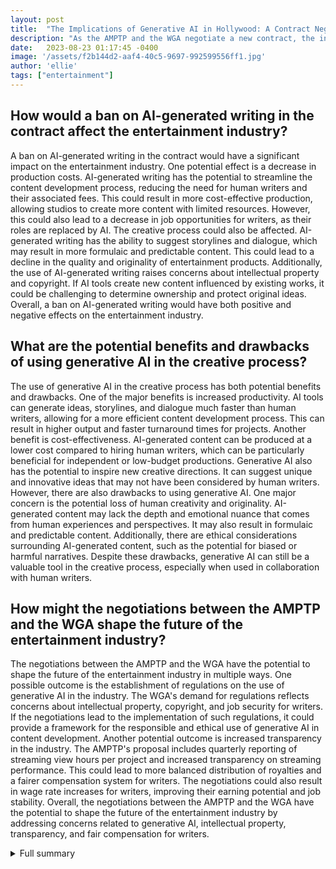 ```yaml
---
layout: post
title:  "The Implications of Generative AI in Hollywood: A Contract Negotiation Between the AMPTP and the WGA"
description: "As the AMPTP and the WGA negotiate a new contract, the inclusion of a ban on AI-generated writing has sparked a heated debate about the implications of generative AI in Hollywood. This article provides a comprehensive overview of the proposed contract and explores the potential effects of generative AI on the entertainment industry."
date:   2023-08-23 01:17:45 -0400
image: '/assets/f2b144d2-aaf4-40c5-9697-992599556ff1.jpg'
author: 'ellie'
tags: ["entertainment"]
---
```


## How would a ban on AI-generated writing in the contract affect the entertainment industry?
A ban on AI-generated writing in the contract would have a significant impact on the entertainment industry. One potential effect is a decrease in production costs. AI-generated writing has the potential to streamline the content development process, reducing the need for human writers and their associated fees. This could result in more cost-effective production, allowing studios to create more content with limited resources. However, this could also lead to a decrease in job opportunities for writers, as their roles are replaced by AI. The creative process could also be affected. AI-generated writing has the ability to suggest storylines and dialogue, which may result in more formulaic and predictable content. This could lead to a decline in the quality and originality of entertainment products. Additionally, the use of AI-generated writing raises concerns about intellectual property and copyright. If AI tools create new content influenced by existing works, it could be challenging to determine ownership and protect original ideas. Overall, a ban on AI-generated writing would have both positive and negative effects on the entertainment industry.

## What are the potential benefits and drawbacks of using generative AI in the creative process?
The use of generative AI in the creative process has both potential benefits and drawbacks. One of the major benefits is increased productivity. AI tools can generate ideas, storylines, and dialogue much faster than human writers, allowing for a more efficient content development process. This can result in higher output and faster turnaround times for projects. Another benefit is cost-effectiveness. AI-generated content can be produced at a lower cost compared to hiring human writers, which can be particularly beneficial for independent or low-budget productions. Generative AI also has the potential to inspire new creative directions. It can suggest unique and innovative ideas that may not have been considered by human writers. However, there are also drawbacks to using generative AI. One major concern is the potential loss of human creativity and originality. AI-generated content may lack the depth and emotional nuance that comes from human experiences and perspectives. It may also result in formulaic and predictable content. Additionally, there are ethical considerations surrounding AI-generated content, such as the potential for biased or harmful narratives. Despite these drawbacks, generative AI can still be a valuable tool in the creative process, especially when used in collaboration with human writers.

## How might the negotiations between the AMPTP and the WGA shape the future of the entertainment industry?
The negotiations between the AMPTP and the WGA have the potential to shape the future of the entertainment industry in multiple ways. One possible outcome is the establishment of regulations on the use of generative AI in the industry. The WGA's demand for regulations reflects concerns about intellectual property, copyright, and job security for writers. If the negotiations lead to the implementation of such regulations, it could provide a framework for the responsible and ethical use of generative AI in content development. Another potential outcome is increased transparency in the industry. The AMPTP's proposal includes quarterly reporting of streaming view hours per project and increased transparency on streaming performance. This could lead to more balanced distribution of royalties and a fairer compensation system for writers. The negotiations could also result in wage rate increases for writers, improving their earning potential and job stability. Overall, the negotiations between the AMPTP and the WGA have the potential to shape the future of the entertainment industry by addressing concerns related to generative AI, intellectual property, transparency, and fair compensation for writers.


<details>
        <summary>Full summary</summary>
<p>The AMPTP, the negotiating body representing Hollywood CEOs, has proposed a new contract to the Writers Guild of America (WGA) that includes several notable provisions. One of the most significant is a ban on AI-generated writing in the contract. The rise of generative AI in recent years has sparked discussions about its potential effects on Hollywood and the entertainment industry.\n\nGenerative AI refers to the use of AI to create text, images, and even videos. It has the ability to suggest storylines, character arcs, and dialogue, making it an attractive tool for content development. However, concerns have been raised regarding intellectual property and copyright when AI tools create new content influenced by existing works. In response to these concerns, the WGA has gone on strike, demanding regulations on the use of generative AI-produced material.\n\nIn order to provide a balanced perspective on the issue, we interviewed two experts, Jonathan Taplin and Yves Bergquist, who have different views on the use of generative AI in the entertainment industry. Taplin expresses concerns that generative AI will replace human creative professionals and lead to more formulaic content, while Bergquist believes that generative AI will be embraced by certain parts of the industry, such as postproduction companies and short-form creators.\n\nThe impact of generative AI goes beyond the creative process; it will also have significant effects on production, postproduction, distribution, and intellectual property ownership in the industry. While there are concerns about job cuts as companies adopt AI technology, experts agree that humans are unlikely to be entirely replaced by generative AI in the near future.\n\nBeyond the demands of the WGA, other unions, such as SAG-AFTRA, are also pushing for regulations on the use of AI to simulate an actor's performance. As AI continues to encroach upon creative industries, it is likely that more unions will take action against its proliferation.\n\nIn addition to the contentious ban on AI-generated writing, the AMPTP's proposal includes quarterly reporting of streaming view hours per project, increased transparency on streaming performance, and wage rate increases. While the WGA has yet to respond to the proposal, the negotiations between the AMPTP and the WGA will undoubtedly shape the future of the entertainment industry.\n\nThe discussion surrounding generative AI in Hollywood is a complex one, with promises of increased productivity and cost-effectiveness on one hand and concerns about creativity, originality, and job stability on the other. It is clear that the outcome of the contract negotiations will have far-reaching implications for the industry as a whole.</p>
</details>